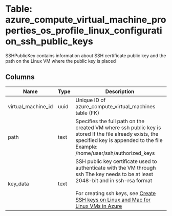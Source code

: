 
# Table: azure_compute_virtual_machine_properties_os_profile_linux_configuration_ssh_public_keys
SSHPublicKey contains information about SSH certificate public key and the path on the Linux VM where the public key is placed
## Columns
| Name        | Type           | Description  |
| ------------- | ------------- | -----  |
|virtual_machine_id|uuid|Unique ID of azure_compute_virtual_machines table (FK)|
|path|text|Specifies the full path on the created VM where ssh public key is stored If the file already exists, the specified key is appended to the file Example: /home/user/ssh/authorized_keys|
|key_data|text|SSH public key certificate used to authenticate with the VM through ssh The key needs to be at least 2048-bit and in ssh-rsa format <br><br> For creating ssh keys, see [Create SSH keys on Linux and Mac for Linux VMs in Azure](https://docsmicrosoftcom/en-us/azure/virtual-machines/linux/mac-create-ssh-keys?toc=%2fazure%2fvirtual-machines%2flinux%2ftocjson)|
